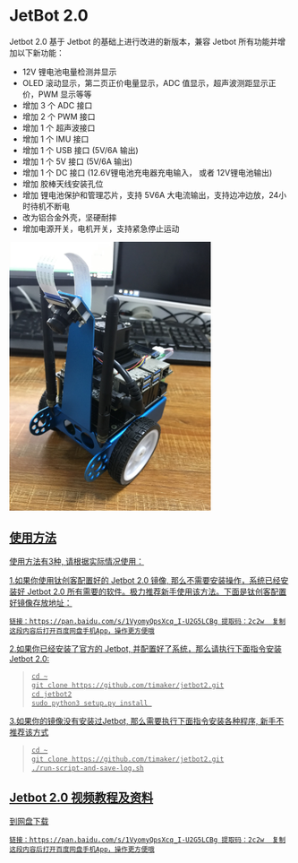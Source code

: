 # JetBot 2.0

Jetbot 2.0 基于 Jetbot 的基础上进行改进的新版本，兼容 Jetbot 所有功能并增加以下新功能：

* 12V 锂电池电量检测并显示
* OLED 滚动显示，第二页正价电量显示，ADC 值显示，超声波测距显示正价，PWM 显示等等
* 增加 3 个 ADC 接口
* 增加 2 个 PWM 接口
* 增加 1 个 超声波接口
* 增加 1 个 IMU 接口
* 增加 1 个 USB 接口 (5V/6A 输出)
* 增加 1 个 5V 接口 (5V/6A 输出)
* 增加 1 个 DC 接口 (12.6V锂电池充电器充电输入， 或者 12V锂电池输出)
* 增加 胶棒天线安装孔位 
* 增加 锂电池保护和管理芯片，支持 5V6A 大电流输出，支持边冲边放，24小时待机不断电
* 改为铝合金外壳，坚硬耐摔
* 增加电源开关，电机开关，支持紧急停止运动

<a href="Jetbot2.0.jpg"><img src="Jetbot2.0.jpg" witdh="640" height="480">

## 使用方法

使用方法有3种, 请根据实际情况使用：

1.如果你使用钛创客配置好的 Jetbot 2.0 镜像, 那么不需要安装操作，系统已经安装好 Jetbot 2.0 所有需要的软件。极力推荐新手使用该方法。下面是钛创客配置好镜像存放地址：

```
链接：https://pan.baidu.com/s/1VyomyQpsXcq_I-U2G5LCBg 提取码：2c2w  复制这段内容后打开百度网盘手机App，操作更方便哦
```

2.如果你已经安装了官方的 Jetbot, 并配置好了系统，那么请执行下面指令安装 Jetbot 2.0:

>```
>cd ~
>git clone https://github.com/timaker/jetbot2.git
>cd jetbot2
>sudo python3 setup.py install 
>```

3.如果你的镜像没有安装过Jetbot, 那么需要执行下面指令安装各种程序, 新手不推荐该方式

> ```
>cd ~
>git clone https://github.com/timaker/jetbot2.git
>./run-script-and-save-log.sh
> ```

## Jetbot 2.0 视频教程及资料

到网盘下载

```
链接：https://pan.baidu.com/s/1VyomyQpsXcq_I-U2G5LCBg 提取码：2c2w  复制这段内容后打开百度网盘手机App，操作更方便哦
```